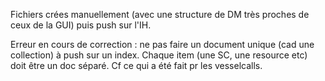 Fichiers crées manuellement (avec une structure de DM très proches de ceux de la GUI) puis push sur l'IH.

Erreur en cours de correction : ne pas faire un document unique (cad une collection) à push sur un index. Chaque item (une SC, une resource etc) doit être un doc séparé. Cf ce qui a été fait pr les vesselcalls.